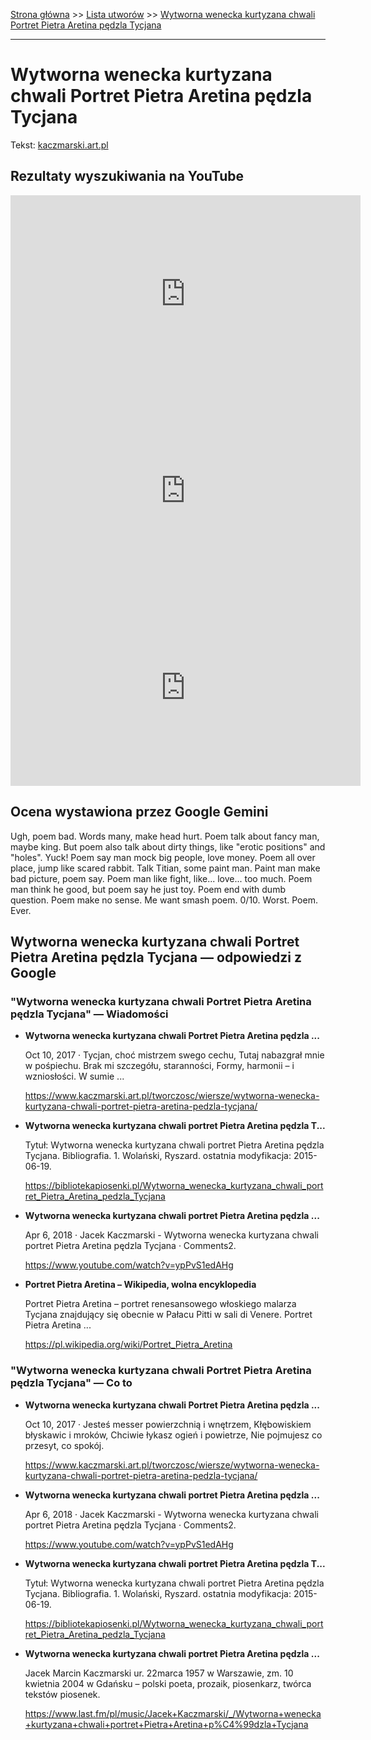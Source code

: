 [Strona główna](../index.md) >> [Lista utworów](../list.md) >> [Wytworna wenecka kurtyzana chwali Portret Pietra Aretina pędzla Tycjana](659.md)

---

# Wytworna wenecka kurtyzana chwali Portret Pietra Aretina pędzla Tycjana

Tekst: [kaczmarski.art.pl](https://www.kaczmarski.art.pl/tworczosc/wiersze/wytworna-wenecka-kurtyzana-chwali-portret-pietra-aretina-pedzla-tycjana/)

## Rezultaty wyszukiwania na YouTube

<iframe width="560" height="315" src="https://www.youtube.com/embed/ypPvS1edAHg?si=IdontcarewhotheIRSsendsImnotpayingtaxes" title="YouTube video player" frameborder="0" allow="accelerometer; autoplay; clipboard-write; encrypted-media; gyroscope; picture-in-picture; web-share" referrerpolicy="strict-origin-when-cross-origin" allowfullscreen></iframe>

<iframe width="560" height="315" src="https://www.youtube.com/embed/RQVPTE38qtM?si=IdontcarewhotheIRSsendsImnotpayingtaxes" title="YouTube video player" frameborder="0" allow="accelerometer; autoplay; clipboard-write; encrypted-media; gyroscope; picture-in-picture; web-share" referrerpolicy="strict-origin-when-cross-origin" allowfullscreen></iframe>

<iframe width="560" height="315" src="https://www.youtube.com/embed/734ZvHRzD4M?si=IdontcarewhotheIRSsendsImnotpayingtaxes" title="YouTube video player" frameborder="0" allow="accelerometer; autoplay; clipboard-write; encrypted-media; gyroscope; picture-in-picture; web-share" referrerpolicy="strict-origin-when-cross-origin" allowfullscreen></iframe>

## Ocena wystawiona przez Google Gemini

Ugh, poem bad. Words many, make head hurt. Poem talk about fancy man, maybe king. But poem also talk about dirty things, like "erotic positions" and "holes". Yuck! Poem say man mock big people, love money. Poem all over place, jump like scared rabbit. Talk Titian, some paint man. Paint man make bad picture, poem say. Poem man like fight, like... love... too much. Poem man think he good, but poem say he just toy. Poem end with dumb question. Poem make no sense. Me want smash poem. 0/10. Worst. Poem. Ever.


## Wytworna wenecka kurtyzana chwali Portret Pietra Aretina pędzla Tycjana — odpowiedzi z Google

### "Wytworna wenecka kurtyzana chwali Portret Pietra Aretina pędzla Tycjana" — Wiadomości

- **Wytworna wenecka kurtyzana chwali Portret Pietra Aretina pędzla ...**

    Oct 10, 2017  ·  Tycjan, choć mistrzem swego cechu, Tutaj nabazgrał mnie w pośpiechu. Brak mi szczegółu, staranności, Formy, harmonii – i wzniosłości. W sumie ... 

   <https://www.kaczmarski.art.pl/tworczosc/wiersze/wytworna-wenecka-kurtyzana-chwali-portret-pietra-aretina-pedzla-tycjana/>
- **Wytworna wenecka kurtyzana chwali portret Pietra Aretina pędzla T...**

    Tytuł: Wytworna wenecka kurtyzana chwali portret Pietra Aretina pędzla Tycjana. Bibliografia. 1. Wolański, Ryszard. ostatnia modyfikacja: 2015-06-19. 

   <https://bibliotekapiosenki.pl/Wytworna_wenecka_kurtyzana_chwali_portret_Pietra_Aretina_pedzla_Tycjana>
- **Wytworna wenecka kurtyzana chwali portret Pietra Aretina pędzla ...**

    Apr 6, 2018  ·  Jacek Kaczmarski - Wytworna wenecka kurtyzana chwali portret Pietra Aretina pędzla Tycjana · Comments2. 

   <https://www.youtube.com/watch?v=ypPvS1edAHg>
- **Portret Pietra Aretina – Wikipedia, wolna encyklopedia**

    Portret Pietra Aretina – portret renesansowego włoskiego malarza Tycjana znajdujący się obecnie w Pałacu Pitti w sali di Venere. Portret Pietra Aretina ... 

   <https://pl.wikipedia.org/wiki/Portret_Pietra_Aretina>

### "Wytworna wenecka kurtyzana chwali Portret Pietra Aretina pędzla Tycjana" — Co to

- **Wytworna wenecka kurtyzana chwali Portret Pietra Aretina pędzla ...**

    Oct 10, 2017  ·  Jesteś messer powierzchnią i wnętrzem, Kłębowiskiem błyskawic i mroków, Chciwie łykasz ogień i powietrze, Nie pojmujesz co przesyt, co spokój. 

   <https://www.kaczmarski.art.pl/tworczosc/wiersze/wytworna-wenecka-kurtyzana-chwali-portret-pietra-aretina-pedzla-tycjana/>
- **Wytworna wenecka kurtyzana chwali portret Pietra Aretina pędzla ...**

    Apr 6, 2018  ·  Jacek Kaczmarski - Wytworna wenecka kurtyzana chwali portret Pietra Aretina pędzla Tycjana · Comments2. 

   <https://www.youtube.com/watch?v=ypPvS1edAHg>
- **Wytworna wenecka kurtyzana chwali portret Pietra Aretina pędzla T...**

    Tytuł: Wytworna wenecka kurtyzana chwali portret Pietra Aretina pędzla Tycjana. Bibliografia. 1. Wolański, Ryszard. ostatnia modyfikacja: 2015-06-19. 

   <https://bibliotekapiosenki.pl/Wytworna_wenecka_kurtyzana_chwali_portret_Pietra_Aretina_pedzla_Tycjana>
- **Wytworna wenecka kurtyzana chwali portret Pietra Aretina pędzla ...**

    Jacek Marcin Kaczmarski ur. 22marca 1957 w Warszawie, zm. 10 kwietnia 2004 w Gdańsku – polski poeta, prozaik, piosenkarz, twórca tekstów piosenek. 

   <https://www.last.fm/pl/music/Jacek+Kaczmarski/_/Wytworna+wenecka+kurtyzana+chwali+portret+Pietra+Aretina+p%C4%99dzla+Tycjana>

